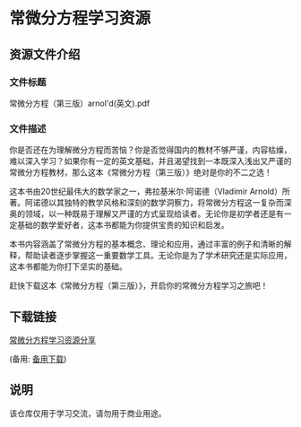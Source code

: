 # 常微分方程学习资源

## 资源文件介绍

### 文件标题
常微分方程（第三版）arnol'd(英文).pdf

### 文件描述
你是否还在为理解微分方程而苦恼？你是否觉得国内的教材不够严谨，内容枯燥，难以深入学习？如果你有一定的英文基础，并且渴望找到一本既深入浅出又严谨的常微分方程教材，那么这本《常微分方程（第三版）》绝对是你的不二之选！

这本书由20世纪最伟大的数学家之一，弗拉基米尔·阿诺德（Vladimir Arnold）所著。阿诺德以其独特的教学风格和深刻的数学洞察力，将常微分方程这一复杂而深奥的领域，以一种既易于理解又严谨的方式呈现给读者。无论你是初学者还是有一定基础的数学爱好者，这本书都能为你提供宝贵的知识和启发。

本书内容涵盖了常微分方程的基本概念、理论和应用，通过丰富的例子和清晰的解释，帮助读者逐步掌握这一重要数学工具。无论你是为了学术研究还是实际应用，这本书都能为你打下坚实的基础。

赶快下载这本《常微分方程（第三版）》，开启你的常微分方程学习之旅吧！

## 下载链接
[常微分方程学习资源分享](https://pan.quark.cn/s/74296d89d72e) 

(备用: [备用下载](https://pan.baidu.com/s/1nTPgVBF7TWvcPjWR3zZHWg?pwd=1234))

## 说明

该仓库仅用于学习交流，请勿用于商业用途。

